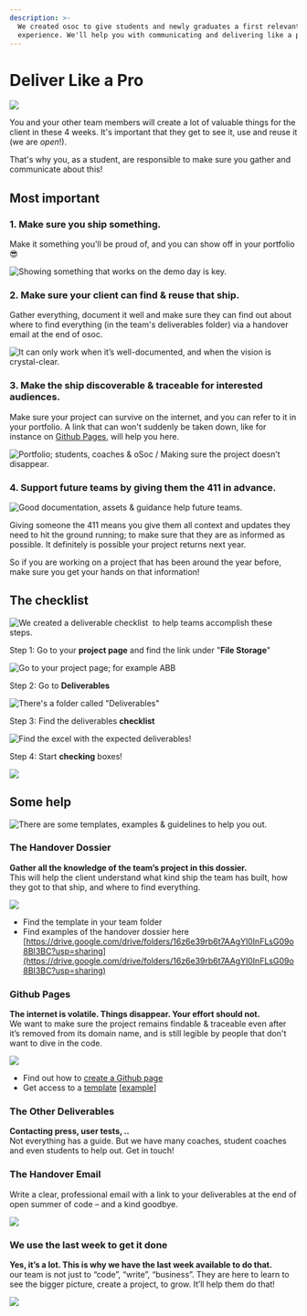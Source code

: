 ```yaml
---
description: >-
  We created osoc to give students and newly graduates a first relevant work
  experience. We'll help you with communicating and delivering like a pro.
---
```


# Deliver Like a Pro

![](../../.gitbook/assets/screenshot-2020-06-30-at-22.26.27.png)

You and your other team members will create a lot of valuable things for the client in these 4 weeks. It's important that they get to see it, use and reuse it \(we are _open_!\).

That's why you, as a student, are responsible to make sure you gather and communicate about this!

## Most important

### 1. Make sure you ship something.

Make it something you'll be proud of, and you can show off in your portfolio 😎

![Showing something that works on the demo day is key.](../../.gitbook/assets/screenshot-2020-06-30-at-22.27.13.png)

### 2. Make sure your client can find & reuse that ship.

Gather everything, document it well and make sure they can find out about where to find everything \(in the team's deliverables folder\) via a handover email at the end of osoc.

![It can only work when it&#x2019;s well-documented, and when the vision is crystal-clear.](../../.gitbook/assets/screenshot-2020-06-30-at-22.27.23.png)

### 3. Make the ship discoverable & traceable for interested audiences.

Make sure your project can survive on the internet, and you can refer to it in your portfolio. A link that can won't suddenly be taken down, like for instance on [Github Pages](publishing-a-github-page.md), will help you here.

![Portfolio; students, coaches &amp; oSoc / Making sure the project doesn&#x2019;t disappear.](../../.gitbook/assets/screenshot-2020-06-30-at-22.27.31.png)

### 4. Support future teams by giving them the 411 in advance.

![Good documentation, assets &amp; guidance help future teams.](../../.gitbook/assets/screenshot-2020-06-30-at-22.27.37.png)

Giving someone the 411 means you give them all context and updates they need to hit the ground running; to make sure that they are as informed as possible. It definitely is possible your project returns next year.

So if you are working on a project that has been around the year before, make sure you get your hands on that information!

## The checklist

![We created a&#x2028;deliverable checklist &#x2028;to help teams accomplish these steps.&#x2028;](../../.gitbook/assets/screenshot-2020-06-30-at-22.31.43.png)

Step 1: Go to your **project page** and find the link under "**File Storage**"

![Go to your project page; for example ABB](../../.gitbook/assets/screenshot-2021-07-05-at-00.34.06.png)

Step 2: Go to **Deliverables**

![There&apos;s a folder called &quot;Deliverables&quot;](../../.gitbook/assets/screenshot-2021-07-05-at-00.34.25.png)

Step 3: Find the deliverables **checklist**

![Find the excel with the expected deliverables!](../../.gitbook/assets/screenshot-2021-07-05-at-00.34.54.png)

Step 4: Start **checking** boxes!

![](../../.gitbook/assets/screenshot-2020-07-25-at-22.45.54.png)

## Some help

![There are some templates, examples &amp; guidelines to help you out.](../../.gitbook/assets/screenshot-2020-06-30-at-22.41.46.png)

### The Handover Dossier

**Gather all the knowledge of the team’s project in this dossier.**  
This will help the client understand what kind ship the team has built, how they got to that ship, and where to find everything.

![](../../.gitbook/assets/screenshot-2020-06-30-at-22.41.05.png)

* Find the template in your team folder
* Find examples of the handover dossier here [https://drive.google.com/drive/folders/16z6e39rb6t7AAgYl0InFLsG09o8BI3BC?usp=sharing](https://drive.google.com/drive/folders/16z6e39rb6t7AAgYl0InFLsG09o8BI3BC?usp=sharing)

### Github Pages

**The internet is volatile. Things disappear. Your effort should not.**  
We want to make sure the project remains findable & traceable even after it’s removed from its domain name, and is still legible by people that don't want to dive in the code.

![](../../.gitbook/assets/screenshot-2020-06-30-at-22.55.58.png)

* Find out how to [create a Github page](publishing-a-github-page.md)
* Get access to a [template](publishing-a-github-page.md#picking-a-template) \[[example](https://osoc20.github.io/gh-pages/)\]

### The Other Deliverables

**Contacting press, user tests, ..**  
Not everything has a guide. But we have many coaches, student coaches and even students to help out. Get in touch!

### The Handover Email

Write a clear, professional email with a link to your deliverables at the end of open summer of code – and a kind goodbye.

![](../../.gitbook/assets/screenshot-2020-06-30-at-23.24.00.png)

### We use the last week to get it done

**Yes, it’s a lot. This is why we have the last week available to do that.**   
our team is not just to “code”, “write”, “business”. They are here to learn to see the bigger picture, create a project, to grow. It’ll help them do that!

![](../../.gitbook/assets/screenshot-2020-06-30-at-22.40.31.png)


